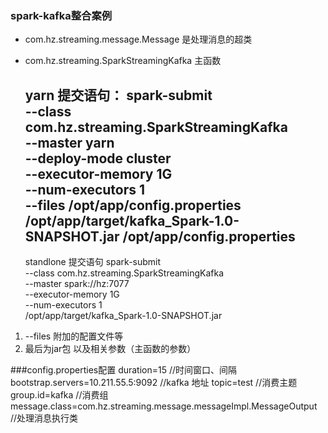 ### spark-kafka整合案例
* com.hz.streaming.message.Message 是处理消息的超类
* com.hz.streaming.SparkStreamingKafka 主函数


    yarn 提交语句：
    spark-submit \
    --class com.hz.streaming.SparkStreamingKafka \
    --master yarn \
    --deploy-mode cluster \
    --executor-memory 1G \
    --num-executors 1 \
    --files /opt/app/config.properties \
    /opt/app/target/kafka_Spark-1.0-SNAPSHOT.jar
    /opt/app/config.properties
    ----------------------------------------------
    standlone 提交语句
    spark-submit \
    --class com.hz.streaming.SparkStreamingKafka \
    --master spark://hz:7077 \
    --executor-memory 1G \
    --num-executors 1 \
    /opt/app/target/kafka_Spark-1.0-SNAPSHOT.jar
    
1.  --files 附加的配置文件等
2.  最后为jar包 以及相关参数（主函数的参数）



###config.properties配置
    duration=15   //时间窗口、间隔
    bootstrap.servers=10.211.55.5:9092    //kafka 地址
    topic=test      //消费主题
    group.id=kafka  //消费组
    message.class=com.hz.streaming.message.messageImpl.MessageOutput //处理消息执行类
